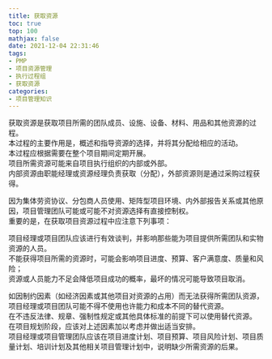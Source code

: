 ```yaml
---
title: 获取资源
toc: true
top: 100
mathjax: false
date: 2021-12-04 22:31:46
tags:
- PMP
- 项目资源管理
- 执行过程组
- 获取资源
categories:
- 项目管理知识
---
```

获取资源是获取项目所需的团队成员、设施、设备、材料、用品和其他资源的过程。  
本过程的主要作用是，概述和指导资源的选择，并将其分配给相应的活动。  
本过程应根据需要在整个项目期间定期开展。  
项目所需资源可能来自项目执行组织的内部或外部。  
内部资源由职能经理或资源经理负责获取（分配），外部资源则是通过采购过程获得。  

因为集体劳资协议、分包商人员使用、矩阵型项目环境、内外部报告关系或其他原因，项目管理团队可能或可能不对资源选择有直接控制权。  
重要的是，在获取项目资源过程中应注意下列事项：

项目经理或项目团队应该进行有效谈判，并影响那些能为项目提供所需团队和实物资源的人员。  
不能获得项目所需的资源时，可能会影响项目进度、预算、客户满意度、质量和风险；  
资源或人员能力不足会降低项目成功的概率，最坏的情况可能导致项目取消。  

如因制约因素（如经济因素或其他项目对资源的占用）而无法获得所需团队资源，项目经理或项目团队可能不得不使用也许能力和成本不同的替代资源。  
在不违反法律、规章、强制性规定或其他具体标准的前提下可以使用替代资源。  
在项目规划阶段，应该对上述因素加以考虑并做出适当安排。  
项目经理或项目管理团队应该在项目进度计划、项目预算、项目风险计划、项目质量计划、培训计划及其他相关项目管理计划中，说明缺少所需资源的后果。
